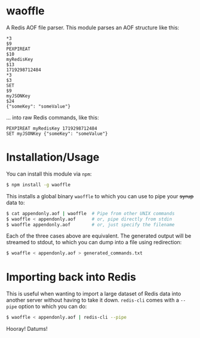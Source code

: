 # waoffle
A Redis AOF file parser. This module parses an AOF structure like this:
``` aof
*3
$9
PEXPIREAT
$10
myRedisKey
$13
1719298712484
*3
$3
SET
$9
myJSONKey
$24
{"someKey": "someValue"}
```

... into raw Redis commands, like this:
``` redis
PEXPIREAT myRedisKey 1719298712484
SET myJSONKey {"someKey": "someValue"}
```

# Installation/Usage
You can install this module via `npm`:
``` bash
$ npm install -g waoffle
```
This installs a global binary `waoffle` to which you can use to pipe your ~~syrup~~ data to:
``` bash
$ cat appendonly.aof | waoffle  # Pipe from other UNIX commands
$ waoffle < appendonly.aof      # or, pipe directly from stdin
$ waoffle appendonly.aof        # or, just specify the filename
```
Each of the three cases above are equivalent. The generated output will be streamed to stdout, to which you can dump into a file using redirection:
``` bash
$ woaffle < appendonly.aof > generated_commands.txt
```

# Importing back into Redis
This is useful when wanting to import a large dataset of Redis data into another server without having to take it down. `redis-cli` comes with a `--pipe` option to which you can do:
``` bash
$ waoffle < appendonly.aof | redis-cli --pipe
```
Hooray! Datums!
